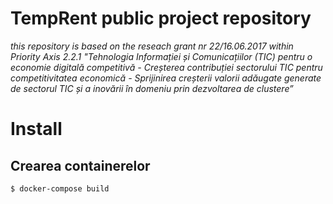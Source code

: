 # TempRent public project repository

_this repository is based on the reseach grant nr 22/16.06.2017 within Priority Axis 2.2.1 "Tehnologia Informației și Comunicațiilor (TIC) pentru o economie digitală competitivă - Creșterea contribuției sectorului TIC pentru competitivitatea economică - Sprijinirea creșterii valorii adăugate generate de sectorul TIC și a inovării în domeniu prin dezvoltarea de clustere”_

# Install

## Crearea containerelor

`$ docker-compose build`
